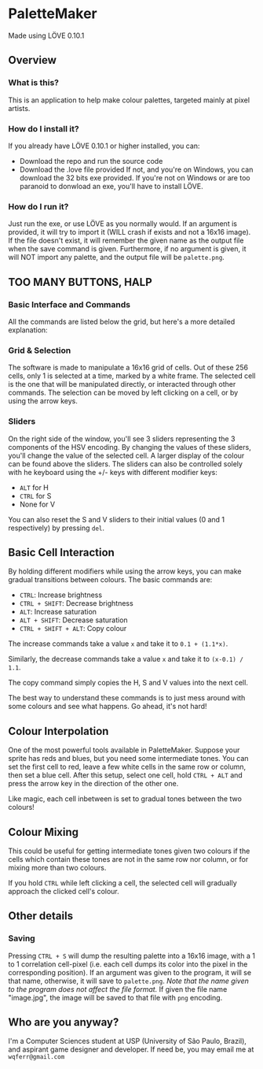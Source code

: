 # PaletteMaker #
Made using LÖVE 0.10.1

## Overview ##
### What is this? ###
This is an application to help make colour palettes, targeted mainly at pixel
artists.

### How do I install it? ###
If you already have LÖVE 0.10.1 or higher installed, you can:
* Download the repo and run the source code
* Download the .love file provided
If not, and you're on Windows, you can download the 32 bits exe provided.
If you're not on Windows or are too paranoid to donwload an exe, you'll have to
install LÖVE.

### How do I run it? ###
Just run the exe, or use LÖVE as you normally would. If an argument is provided,
it will try to import it (WILL crash if exists and not a 16x16 image).
If the file doesn't exist, it will remember the given name as the output file
when the save command is given.
Furthermore, if no argument is given, it will NOT import any palette, and the
output file will be `palette.png`.

## TOO MANY BUTTONS, HALP ##
### Basic Interface and Commands ###
All the commands are listed below the grid, but here's a more detailed
explanation:

### Grid & Selection ###
The software is made to manipulate a 16x16 grid of cells. Out of these 256
cells, only 1 is selected at a time, marked by a white frame. The selected cell
is the one that will be manipulated directly, or interacted through other
commands. The selection can be moved by left clicking on a cell, or by using
the arrow keys.

### Sliders ###
On the right side of the window, you'll see 3 sliders representing the 3
components of the HSV encoding. By changing the values of these sliders, you'll
change the value of the selected cell. A larger display of the colour can be
found above the sliders. The sliders can also be controlled solely
with he keyboard using the +/- keys with different modifier keys:

* `ALT` for H
* `CTRL` for S
* None for V

You can also reset the S and V sliders to their initial values (0 and 1
respectively) by pressing `del`.

## Basic Cell Interaction ##
By holding different modifiers while using the arrow keys, you can make gradual
transitions between colours. The basic commands are:

* `CTRL`: Increase brightness
* `CTRL + SHIFT`: Decrease brightness
* `ALT`: Increase saturation
* `ALT + SHIFT`: Decrease saturation
* `CTRL + SHIFT + ALT`: Copy colour

The increase commands take a value `x` and take it to `0.1 + (1.1*x)`.

Similarly, the decrease commands take a value `x` and take it to
`(x-0.1) / 1.1`.

The copy command simply copies the H, S and V values into the next cell.

The best way to understand these commands is to just mess around with some
colours and see what happens. Go ahead, it's not hard!

## Colour Interpolation ##
One of the most powerful tools available in PaletteMaker. Suppose your sprite
has reds and blues, but you need some intermediate tones. You can set the first
cell to red, leave a few white cells in the same row or column, then set a blue
cell.
After this setup, select one cell, hold `CTRL + ALT` and press the arrow key in
the direction of the other one.

Like magic, each cell inbetween is set to gradual tones between the two colours!

## Colour Mixing ##
This could be useful for getting intermediate tones given two colours if the
cells which contain these tones are not in the same row nor column, or for
mixing more than two colours.

If you hold `CTRL` while left clicking a cell, the selected cell will gradually
approach the clicked cell's colour.

## Other details ##
### Saving ###
Pressing `CTRL + S` will dump the resulting palette into a 16x16 image, with a
1 to 1 correlation cell-pixel (i.e. each cell dumps its color into the pixel
in the corresponding position). If an argument was given to the program, it will
se that name, otherwise, it will save to `palette.png`. *Note that the name
given to the program does _not_ affect the file format.* If given the file name
"image.jpg", the image will be saved to that file with `png` encoding.

## Who are you anyway? ##
I'm a Computer Sciences student at USP (University of São Paulo, Brazil), and
aspirant game designer and developer. If need be, you may email me at
`wqferr@gmail.com`